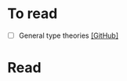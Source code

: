 # To read

- [ ] General type theories [[GitHub]](https://github.com/peterlefanulumsdaine/general-type-theories)

# Read

